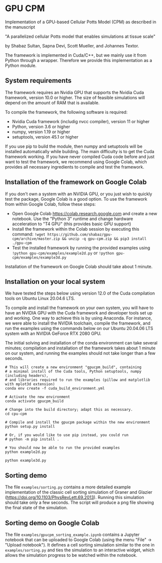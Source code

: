 # GPU CPM

Implementation of a GPU-based Cellular Potts Model (CPM) as described in the manuscript

"A parallelized cellular Potts model that enables simulations at tissue scale"

by Shabaz Sultan, Sapna Devi, Scott Mueller, and Johannes Textor.

The framework is implemented in Cuda/C++, but we mainly use it from Python through a wrapper. Therefore we provide this implementation as a Python module.  

## System requirements

The framework requires an Nvidia GPU that supports the Nvidia Cuda framework, version 10.0 or higher.  The size of feasible simulations will depend on the amount of RAM that is available.

To compile the framework, the following software is required:

 * Nvidia Cuda framework (includig nvcc compiler), version 11 or higher
 * Python, version 3.6 or higher
 * numpy, version 1.19 or higher
 * setuptools, version 45.1 or higher

If you use pip to build the module, then numpy and setuptools will be installed automatically while building. The main difficulty is to get the Cuda framework working. If you have never compiled Cuda code before and just want to test the framework, we recommend using Google Colab, which provides all necessary ingredients to compile and test the framework. 

## Installation of the framework on Google Colab

If you don't own a system with an NVIDIA GPU, or you just wish to quickly test the package, Google Colab is a good option. To use the framework from within Google Colab, follow these steps:

 * Open Google Colab https://colab.research.google.com and create a new notebook. Use the "Python 3" runtime and change hardware acceleration to "T4 GPU" (this provides basic GPU support)
 * Install the framework within the Colab session by executing this command:
   `!wget https://github.com/shabaz/gpu-cpm/archive/master.zip && unzip -q gpu-cpm.zip && pip3 install ./gpu-cpm`
 * Test the installed framework by running the provided examples using
  `!python gpu-cpm/examples/example2d.py` or `!python gpu-cpm/examples/example3d.py`

Installation of the framework on Google Colab should take about 1 minute.

## Installation on your local system

We have tested the steps below using version 12.0 of the Cuda compilation tools on Ubuntu Linux 20.04.6 LTS.

To compile and install the framework on your own system, you will have to have an NVIDIA GPU with the Cuda framework and developer tools set up and working. One way to achieve this is by using Anaconda. For instance, we were able to install the NVIDIA toolchain, compile the framework, and run the examples using the commands below on our Ubuntu 20.04.06 LTS system with an NVIDIA GeForce RTX 2080 GPU. 

The initial solving and installation of the conda environment can take several minutes; compilation and installation of the framework takes about 1 minute on our system, and running the examples should not take longer than a few seconds.

```
# This will create a new environment "gpucpm_build", containing
# a minimal install of the Cuda tools, Python setuptools, numpy (including headers),
# and libraries required to run the examples (pillow and matplotlib with mplot3d extension)
conda env create -f cuda_build_environment.yml

# Activate the new environment
conda activate gpucpm_build

# Change into the build directory; adapt this as necessary.
cd cpu-cpm

# Compile and install the gpucpm package within the new environment
python setup.py install

# Or, if you would like to use pip instead, you could run
# python -m pip install .

# You should now be able to run the provided examples
python example2d.py

python example3d.py
```

## Sorting demo

The file `examples/sorting.py` contains a more detailed example implementation of the classic cell sorting simulation of Graner and Glazier (https://doi.org/10.1103/PhysRevLett.69.2013). Running this simulation should take only a few seconds. The script will produce a png file showing the final state of the simulation.

## Sorting demo on Google Colab

The file `examples/gpucpm_sorting_example.ipynb` contains a Jupyter notebook that can be uploaded to Google Colab (using the menu "File" -> "Upload notebook"). It defines a cell sorting simulation similar to the one in `examples/sorting.py` and ties the simulation to an interactive widget, which allows the simulation progress to be watched within the notebook. 


